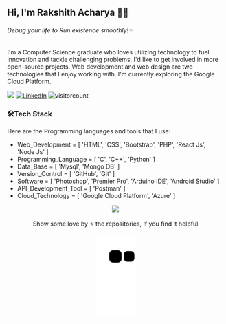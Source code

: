 ## Hi, I'm Rakshith Acharya 👨‍💻

###### _Debug your life to Run existence smoothly!✨_
    
I'm a Computer Science graduate who loves utilizing technology to fuel innovation and tackle challenging problems. I'd like to get involved in more open-source projects. Web development and web design are two technologies that I enjoy working with. I'm currently exploring the Google Cloud Platform. 

<a href=https://www.youtube.com/channel/UCoPPOzdy8Z6r68F27zXeJDw> <img src="https://img.shields.io/youtube/channel/views/UCoPPOzdy8Z6r68F27zXeJDw?style=social"></a> [![LinkedIn](https://img.shields.io/badge/LinkedIn-%230077B5.svg?logo=linkedin&logoColor=white)](https://linkedin.com/in/rakshixh) 
![visitorcount](https://komarev.com/ghpvc/?username=rakshixh&label=Visitors+Count&color=brightgreen)

### 🛠️Tech Stack

Here are the Programming languages and tools that I use:

- Web_Development = [ 'HTML', 'CSS', 'Bootstrap', 'PHP', 'React Js', 'Node Js' ]
- Programming_Language = [ 'C', 'C++', 'Python' ]
- Data_Base = [ 'Mysql', 'Mongo DB' ]
- Version_Control = [ 'GitHub', 'Git' ]
- Software = [ 'Photoshop', 'Premier Pro', 'Arduino IDE', 'Android Studio' ]
- API_Development_Tool = [ 'Postman' ] 
- Cloud_Technology = [ 'Google Cloud Platform', 'Azure' ]

<div align="center">
<img src="https://octodex.github.com/images/daftpunktocat-guy.gif" height="" width="250" /> 
  
Show some love by ⭐ the repositories, If you find it helpful
  
![Snake animation](https://github.com/rakshixh/rakshixh/blob/output/github-contribution-grid-snake.svg)

</div>
